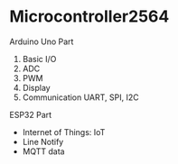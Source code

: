# Microcontroller2564
Arduino Uno Part 
1) Basic I/O
2) ADC
3) PWM
4) Display
5) Communication UART, SPI, I2C

ESP32 Part 
- Internet of Things: IoT
- Line Notify
- MQTT data
